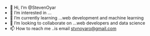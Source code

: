 - 👋 Hi, I’m @StevenOyar
- 👀 I’m interested in ...
- 🌱 I’m currently learning ...web development and machine learning
- 💞️ I’m looking to collaborate on ...web developers and data science
- 📫 How to reach me ..is email stvnoyaro@gmail.com 

<!---
StevenOyar/StevenOyar is a ✨ special ✨ repository because its `README.md` (this file) appears on your GitHub profile.
You can click the Preview link to take a look at your changes.
--->
